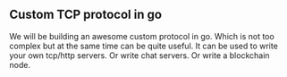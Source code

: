 
## Custom TCP protocol in go

We will be building an awesome custom protocol in go.
Which is not too complex but at the same time can be quite useful.
It can be used to write your own tcp/http servers.
Or write chat servers.
Or write a blockchain node.
